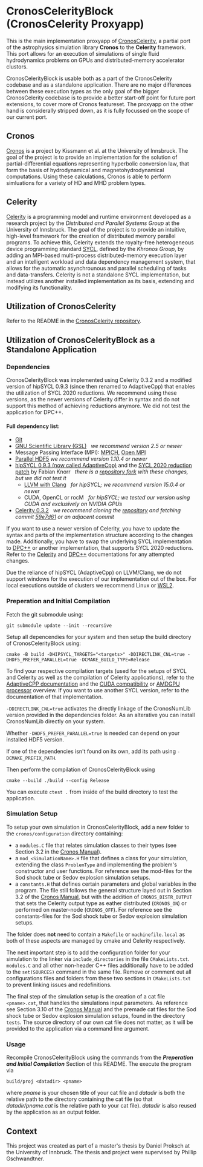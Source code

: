# CronosCelerityBlock (CronosCelerity Proxyapp)

This is the main implementation proxyapp of [CronosCelerity](https://github.com/philippgs/CronosCelerity), a partial port of the astrophysics simulation library **Cronos** to the **Celerity** framework. This port allows for an execution of simulations of single fluid hydrodynamics problems on GPUs and distributed-memory accelerator clustors.

CronosCelerityBlock is usable both as a part of the CronosCelerity codebase and as a standalone application. There are no major differences between these execution types as the only goal of the bigger CronosCelerity codebase is to provide a better start-off point for future port extensions, to cover more of Cronos featureset. The proxyapp on the other hand is considerally stripped down, as it is fully focussed on the scope of our current port.

## Cronos

[Cronos](https://www.uibk.ac.at/astro/research_groups/ralf-kissmann/home/cronos-code.html.en) is a project by Kissmann et al. at the University of Innsbruck. The goal of the project is to provide an implementation for the solution of partial-differential equations representing hyperbolic conversion law, that form the basis of hydrodynamical and magnetohydrodynamical computations. Using these calculations, Cronos is able to perform simluations for a variety of HD and MHD problem types.

## Celerity

[Celerity](https://celerity.github.io/) is a programming model and runtime environment developed as a research project by the *Distributed and Parallel Systems Group* at the University of Innsbruck. The goal of the project is to provide an intuitive, high-level framework for the creation of distributed memory parallel programs. To achieve this, Celerity extends the royalty-free heterogeneous device programming standard [SYCL](https://www.khronos.org/sycl/), defined by the *Khronos Group*, by adding an MPI-based multi-process distributed-memory execution layer and an intelligent workload and data dependency management system, that allows for the automatic asynchrounous and parallel scheduling of tasks and data-transfers. Celerity is not a standalone SYCL implementation, but instead utilizes another installed implementation as its basis, extending and modifying its functionality.

## Utilization of CronosCelerity

Refer to the README in the [CronosCelerity repository](https://github.com/philippgs/CronosCelerity).

## Utilization of CronosCelerityBlock as a Standalone Application

### Dependencies

CronosCelerityBlock was implemented using Celerity 0.3.2 and a modified version of hipSYCL 0.9.3 (since then renamed to AdaptiveCpp) that enables the utilization of SYCL 2020 reductions. We recommend using these versions, as the newer versions of Celerity differ in syntax and do not support this method of achieving reductions anymore. We did not test the application for DPC++.

#### Full dependency list:
- [Git](https://git-scm.com/)
- [GNU Scientific Library (GSL)](https://www.gnu.org/software/gsl/) &nbsp; *we recommend version 2.5 or newer*
- Message Passing Interface (MPI): [MPICH](https://www.mpich.org/), [Open MPI](https://www.open-mpi.org/)
- [Parallel HDF5](https://www.hdfgroup.org/solutions/hdf5/) *we recommend version 1.10.4 or newer*
- [hipSYCL 0.9.3 (now called AdaptiveCpp)](https://github.com/AdaptiveCpp/AdaptiveCpp/releases/tag/v0.9.3) and the [SYCL 2020 reduction patch](https://github.com/AdaptiveCpp/AdaptiveCpp/pull/578) by Fabian Knorr &nbsp; *there is a [repository fork](https://github.com/fknorr/hipSYCL) with these changes, but we did not test it*
    - [LLVM with Clang](https://llvm.org/) &nbsp; *for hipSYCL; we recommend version 15.0.4 or newer*
    - CUDA, OpenCL or rocM &nbsp; *for hipSYCL; we tested our version using CUDA and exclusively on NVIDIA GPUs*
- [Celerity 0.3.2](https://github.com/celerity/celerity-runtime/releases/tag/v0.3.2) &nbsp; *we recommend cloning the [repository](https://github.com/celerity/celerity-runtime) and fetching commit [59e7d61](https://github.com/celerity/celerity-runtime/tree/59e7d61d3e5ca96fe6cdc38df42ea8b16f76762c) or an adjacent commit*

If you want to use a newer version of Celerity, you have to update the syntax and parts of the implementation structure according to the changes made. Additionally, you have to swap the underlying SYCL implementation to [DPC++](https://www.intel.com/content/www/us/en/developer/tools/oneapi/dpc-compiler.html#gs.76awfe) or another implementation, that supports SYCL 2020 reductions. Refer to the [Celerity](https://celerity.github.io/docs/getting-started) and [DPC++](https://www.intel.com/content/www/us/en/developer/tools/oneapi/dpc-compiler-documentation.html) documentations for any attempted changes.

Due the reliance of hipSYCL (AdaptiveCpp) on LLVM/Clang, we do not support windows for the execution of our implementation out of the box. For local executions outside of clusters we recommend Linux or [WSL2](https://learn.microsoft.com/en-us/windows/wsl/install).

### Preperation and Initial Compilation

Fetch the git submodule using:
```
git submodule update --init --recursive
```

Setup all depencendies for your system and then setup the build directory of CronosCelerityBlock using:
```
cmake -B build -DHIPSYCL_TARGETS="<targets>" -DDIRECTLINK_CNL=true -DHDF5_PREFER_PARALLEL=true -DCMAKE_BUILD_TYPE=Release
```
To find your respective compilation targets (used for the setups of SYCL and Celerity as well as the compilation of Celerity applications), refer to the [AdaptiveCPP documentation](https://github.com/AdaptiveCpp/AdaptiveCpp/blob/develop/doc/using-hipsycl.md) and the [CUDA compatibility](https://developer.nvidia.com/cuda-gpus) or [AMDGPU processor](https://llvm.org/docs/AMDGPUUsage.html#processors) overview. If you want to use another SYCL version, refer to the documentation of that implementation.

`-DDIRECTLINK_CNL=true` activates the directly linkage of the CronosNumLib version provided in the dependencies folder. As an alterative you can install CronosNumLib directly on your system.

Whether `-DHDF5_PREFER_PARALLEL=true` is needed can depend on your installed HDF5 version.

If one of the dependencies isn't found on its own, add its path using `-DCMAKE_PREFIX_PATH`.

Then perform the compilation of CronosCelerityBlock using
```
cmake --build ./build --config Release
```
You can execute `ctest .` from inside of the build directory to test the application.

### Simulation Setup

To setup your own simulation in CronosCelerityBlock, add a new folder to the `cronos/configuration` directory containing:

- a `modules.C` file that relates simulation classes to their types (see Section 3.2 in the [Cronos Manual](external/CronosDocs/Cronos-Manual.pdf)).
- a `mod_<SimulationName>.H` file that defines a class for your simulation, extending the class `ProblemType` and implementing the problem's constructor and user functions. For reference see the mod-files for the Sod shock tube or Sedov explosion simulation setups.
- a `constants.H` that defines certain parameters and global variables in the program. The file still follows the general structure layed out in Section 3.2 of the [Cronos Manual](external/CronosDocs/Cronos-Manual.pdf), but with the addition of `CRONOS_DISTR_OUTPUT` that sets the Celerity output type as eather distributed (`CRONOS_ON`) or performed on master-node (`CRONOS_OFF`). For reference see the constants-files for the Sod shock tube or Sedov explosion simulation setups.

The folder does **not** need to contain a `Makefile` or `machinefile.local` as both of these aspects are managed by cmake and Celerity respectively.

The next important step is to add the configuration folder for your simulation to the linker via `include_directories` in the file `CMakeLists.txt`. `modules.C` and all other non-header C++ files additionally have to be added to the `set(SOURCES)` command in the same file. Remove or comment out all configurations files and folders from these two sections in `CMakeLists.txt` to prevent linking issues and redefinitions.

The final step of the simulation setup is the creation of a cat file `<pname>.cat`, that handles the simulations input parameters. As reference see Section 3.10 of the [Cronos Manual](external/CronosDocs/Cronos-Manual.pdf) and the premade cat files for the Sod shock tube or Sedov explosion simulation setups, found in the directory `tests`. The source directory of our own cat file does not matter, as it will be provided to the application via a command line argument.

### Usage

Recompile CronosCelerityBlock using the commands from the ***Preperation and Initial Compilation*** Section of this README. The execute the program via
```
build/proj <datadir> <pname>
```
where *pname* is your chosen title of your cat file and *datadir* is both the relative path to the directory containing the cat file (so that *datadir/pname.cat* is the relative path to your cat file). *datadir* is also reused by the application as an output folder.

## Context

This project was created as part of a master's thesis by Daniel Proksch at the University of Innbruck. The thesis and project were supervised by Phillip Gschwandtner.

